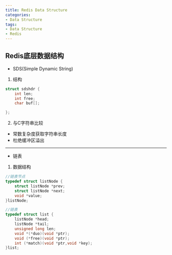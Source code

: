 ```yaml
---
title: Redis Data Structure
categories:
- Data Structure
tags: 
- Data Structure
- Redis
---
```


## Redis底层数据结构

* SDS(Simple Dynamic String)
1. 结构
```C++
struct sdshdr {
    int len;
    int free;
    char buf[];

};
```
2. 与C字符串比较

- 常数复杂度获取字符串长度
- 杜绝缓冲区溢出
---
* 链表
1. 数据结构
```c++
//链表节点
typedef struct listNode {
    struct listNode *prev;
    struct listNode *next;
    void *value;
}listNode;

//链表
typedef struct list {
    listNode *head;
    listNode *tail;
    unsigned long len;
    void *(*duo)(void *ptr);
    void (*free)(void *ptr);
    int (*match)(void *ptr,void *key);
}list;
```
